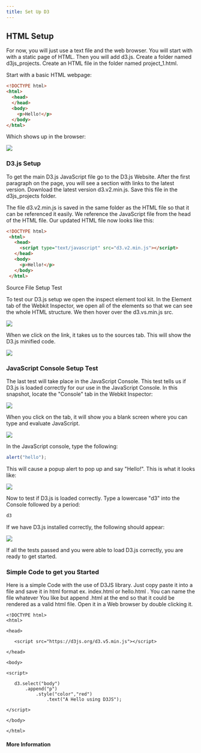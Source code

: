 ```yaml
---
title: Set Up D3
---
```

  
## HTML Setup

For now, you will just use a text file and the web browser. You will start with with a static page of HTML. Then you will add d3.js.
Create a folder named d3js_projects. Create an HTML file in the folder named project_1.html.

Start with a basic HTML webpage:

```html
<!DOCTYPE html>
<html>
  <head>
  </head>
  <body>
    <p>Hello!</p>
  </body>
</html>
```

Which shows up in the browser:

![](https://d1gg5jm9r4jrt6.cloudfront.net/project_1_browser_snapshot_600x198.png)

### D3.js Setup

To get the main D3.js JavaScript file go to the D3.js Website. After the first paragraph on the page, you will see a section with links to the latest version. Download the latest version d3.v2.min.js. Save this file in the d3js_projects folder.

The file d3.v2.min.js is saved in the same folder as the HTML file so that it can be referenced it easily. We reference the JavaScript file from the head of the HTML file. Our updated HTML file now looks like this:

```html
<!DOCTYPE html>
 <html>
   <head>
     <script type="text/javascript" src="d3.v2.min.js"></script>
   </head>
   <body>
     <p>Hello!</p>
   </body>
 </html>
 ```
 
 Source File Setup Test
 
 To test our D3.js setup we open the inspect element tool kit. In the Element tab of the Webkit Inspector, we open all of the elements so that we can see the whole HTML structure. We then hover over the d3.vs.min.js src.
 
 ![](https://d1gg5jm9r4jrt6.cloudfront.net/d3.js.installation.check.png)
 
 When we click on the link, it takes us to the sources tab. This will show the D3.js minified code.
 
 ![](https://d1gg5jm9r4jrt6.cloudfront.net/d3.js.source.check.png)
 
 ### JavaScript Console Setup Test
 
 The last test will take place in the JavaScript Console. This test tells us if D3.js is loaded correctly for our use in the JavaScript Console.
 In this snapshot, locate the "Console" tab in the Webkit Inspector: 
 
 ![](https://d1gg5jm9r4jrt6.cloudfront.net/d3.js.installation.check.png)
 
 When you click on the tab, it will show you a blank screen where you can type and evaluate JavaScript.
 
 ![](https://d1gg5jm9r4jrt6.cloudfront.net/JavaScript_Console_600x170.png)
 
 In the JavaScript console, type the following:
 
 ```javascript
 alert("hello");
 ```
 
 This will cause a popup alert to pop up and say "Hello!". This is what it looks like: 
 
 ![](https://d1gg5jm9r4jrt6.cloudfront.net/JavaScript_Consoler_Alert_600x335.png)
 
 Now to test if D3.js is loaded correctly. Type a lowercase "d3" into the Console followed by a period:
 
  ```javascript
 d3
 ```
 
 If we have D3.js installed correctly, the following should appear:
 
 ![](https://d1gg5jm9r4jrt6.cloudfront.net/d3.js.javascript.console_300x420.png)
 
 If all the tests passed and you were able to load D3.js correctly, you are ready to get started.
 
 ### Simple Code to get you Started
 
 Here is a simple Code with the use of D3JS library. Just copy paste it into a file and save it in html format ex. index.html or hello.html . You can name the file whatever You like but append .html at the end so that it could be rendered as a valid html file. Open it in a Web browser by double clicking it.
 
 ```
 <!DOCTYPE html>
<html>

<head>

	<script src="https://d3js.org/d3.v5.min.js"></script>

</head>

<body>

<script>
		
	d3.select("body")
		.append("p")
			.style("color","red")
				.text("A Hello using D3JS");
				
</script>

</body>

</html>
 
 ```
    
 #### More Information
